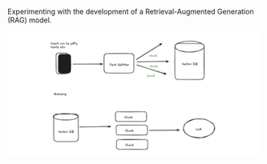 Experimenting with the development of a Retrieval-Augmented Generation (RAG) model.

![Illustration](images/rag.png)
